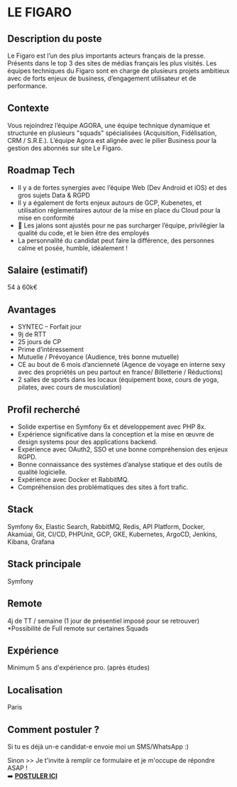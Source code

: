 # LE FIGARO

## Description du poste
Le Figaro est l’un des plus importants acteurs français de la presse. Présents dans le top 3 des sites de médias français les plus visités. Les équipes techniques du Figaro sont en charge de plusieurs projets ambitieux avec de forts enjeux de business, d’engagement utilisateur et de performance.

## Contexte
Vous rejoindrez l’équipe AGORA, une équipe technique dynamique et structurée en plusieurs "squads" spécialisées (Acquisition, Fidélisation, CRM / S.R.E.).
L’équipe Agora est alignée avec le pilier Business pour la gestion des abonnés sur site Le Figaro.

## Roadmap Tech
- Il y a de fortes synergies avec l’équipe Web (Dev Android et iOS) et des gros sujets Data & RGPD
- Il y a également de forts enjeux autours de GCP, Kubenetes, et utilisation réglementaires autour de la mise en place du Cloud pour la mise en conformité
- 💓 Les jalons sont ajustés pour ne pas surcharger l’équipe, privilégier la qualité du code, et le bien être des employés
- La personnalité du candidat peut faire la différence, des personnes calme et posée, humble, idéalement !

## Salaire (estimatif)
54 à 60k€

## Avantages
- SYNTEC – Forfait jour</br>
- 9j de RTT</br>
- 25 jours de CP</br>
- Prime d’intéressement</br>
- 	Mutuelle / Prévoyance (Audience, très bonne mutuelle)</br>
- CE au bout de 6 mois d’ancienneté (Agence de voyage en interne sexy avec des propriétés un peu partout en france/ Billetterie / Réductions)</br>
- 2 salles de sports dans les locaux (équipement boxe, cours de yoga, pilates, avec cours de musculation)

## Profil recherché
- Solide expertise en Symfony 6x et développement avec PHP 8x.
- Expérience significative dans la conception et la mise en œuvre de design systems pour des applications backend.
- Expérience avec OAuth2, SSO et une bonne compréhension des enjeux RGPD.
- Bonne connaissance des systèmes d’analyse statique et des outils de qualité logicielle.
- Expérience avec Docker et RabbitMQ.
- Compréhension des problématiques des sites à fort trafic.

## Stack
Symfony 6x, Elastic Search, RabbitMQ, Redis, API Platform, Docker, Akamùai, Git, CI/CD, PHPUnit, GCP, GKE, Kubernetes, ArgoCD, Jenkins, Kibana, Grafana

## Stack principale
Symfony

## Remote
4j de TT / semaine (1 jour de présentiel imposé pour se retrouver)
*Possibilité de Full remote sur certaines Squads

## Expérience
Minimum 5 ans d'expérience pro. (après études)

## Localisation
Paris

## Comment postuler ?
Si tu es déjà un-e candidat-e envoie moi un SMS/WhatsApp :)

Sinon >> Je t'invite à remplir ce formulaire et je m'occupe de répondre ASAP !</br>
➡️ <b><a href="https://form.jotform.com/251094648903361" target="_blank">POSTULER ICI</a></b>
